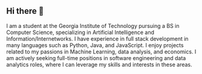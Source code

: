 ## Hi there 👋

<!--
**step021/step021** is a ✨ _special_ ✨ repository because its `README.md` (this file) appears on your GitHub profile.

Here are some ideas to get you started:

- 🔭 I’m currently working on ...
- 🌱 I’m currently learning ...
- 👯 I’m looking to collaborate on ...
- 🤔 I’m looking for help with ...
- 💬 Ask me about ...
- 📫 How to reach me: ...
- 😄 Pronouns: ...
- ⚡ Fun fact: ...
-->
I am a student at the Georgia Institute of Technology pursuing a BS in Computer Science, specializing in Artificial Intelligence and Information/Internetworks. I have experience in full stack development in many languages such as Python, Java, and JavaScript. I enjoy projects related to my passions in Machine Learning, data analysis, and economics. I am actively seeking full-time positions in software engineering and data analytics roles, where I can leverage my skills and interests in these areas.
